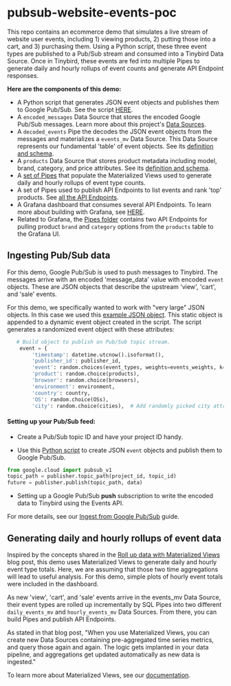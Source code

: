 # pubsub-website-events-poc

This repo contains an ecommerce demo that simulates a live stream of website user events, including 1) viewing products, 2) putting those into a cart, and 3) purchasing them. Using a Python script, these three event types are published to a Pub/Sub stream and consumed into a Tinybird Data Source. Once in Tinybird, these events are fed into multiple Pipes to generate daily and hourly rollups of event counts and generate API Endpoint responses. 

**Here are the components of this demo:**
+ A Python script that generates JSON event objects and publishes them to Google Pub/Sub. See the script [HERE](./data-generator/pubsub_json_generator.py).
+ A `encoded_messages` Data Source that stores the encoded Google Pub/Sub messages. Learn more about this project's [Data Sources](./data-project/datasources/README.md). 
+ A `decoded_events` Pipe the decodes the JSON event objects from the messages and materializes a `events_mv` Data Source. This Data Source represents our fundamental 'table' of event objects. See its [definition and schema](./data-project/pipes/decoded_events.pipe).
+ A `products` Data Source that stores product metadata including model, brand, category, and price attributes. See its [definition and schema](./data-project/datasources/products.datasource).
+ A [set of Pipes](./data-project/pipes/) that populate the Materialized Views used to generate daily and hourly rollups of event type counts. 
 + A set of Pipes used to publish API Endpoints to list events and rank 'top' products. See [all the API Endpoints](./data-project/endpoints/).
+ A Grafana dashboard that consumes several API Endpoints. To learn more about building with Grafana, see [HERE](./dashboard/README.md).
+ Related to Grafana, the [Pipes folder](./data-project/pipes/) contains two API Endpoints for pulling product `brand` and `category` options from the `products` table to the Grafana UI. 


## Ingesting Pub/Sub data

For this demo, Google Pub/Sub is used to push messages to Tinybird. The messages arrive with an encoded 'message_data' value with encoded `event` objects. These are JSON objects that describe the upstream 'view', 'cart', and 'sale' events. 

For this demo, we specifically wanted to work with "very large" JSON objects. In this case we used this [example JSON object](./event-object/event-example.json). This static object is appended to a dynamic event object created in the script. The script generates a randomized event object with these attributes:

```python
   # Build object to publish on Pub/Sub topic stream.
    event = {
        'timestamp': datetime.utcnow().isoformat(),
        'publisher_id': publisher_id,
        'event': random.choices(event_types, weights=events_weights, k=1)[0],
        'product': random.choice(products),
        'browser': random.choice(browsers),
        'environment': environment,
        'country': country,
        'OS': random.choice(OSs),
        'city': random.choice(cities),  # Add randomly picked city attribute
```

#### Setting up your Pub/Sub feed: 

* Create a Pub/Sub topic ID and have your project ID handy. 

* Use this [Python script](./data-generator/pubsub_json_generator.py) to create JSON `event` objects and publish them to Google Pub/Sub. 

```python
from google.cloud import pubsub_v1
topic_path = publisher.topic_path(project_id, topic_id)
future = publisher.publish(topic_path, data)
```
* Setting up a Google Pub/Sub **push** subscription to write the encoded data to Tinybird using the Events API. 

For more details, see our [Ingest from Google Pub/Sub](https://www.tinybird.co/docs/guides/ingest-from-google-pubsub.html) guide.

## Generating daily and hourly rollups of event data

Inspired by the concepts shared in the [Roll up data with Materialized Views](https://www.tinybird.co/blog-posts/roll-up-data-with-materialized-views) blog post, this demo uses Materialized Views to generate daily and hourly event type totals. Here, we are assuming that those two time aggregations will lead to useful analysis. For this demo, simple plots of hourly event totals were included in the dashboard. 

As new 'view', 'cart', and 'sale' events arrive in the events_mv Data Source, their event types are rolled up incrementally by SQL Pipes into two different `daily_events_mv` and `hourly_events_mv` Data Sources. From there, you can build Pipes and publish API Endpoints. 

As stated in that blog post, "When you use Materialized Views, you can create new Data Sources containing pre-aggregated time series metrics, and query those again and again. The logic gets implanted in your data pipeline, and aggregations get updated automatically as new data is ingested."

To learn more about Materialized Views, see our [documentation](https://www.tinybird.co/docs/concepts/materialized-views.html).


